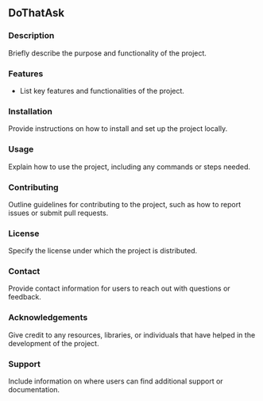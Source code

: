
## DoThatAsk

### Description
Briefly describe the purpose and functionality of the project.

### Features
- List key features and functionalities of the project.

### Installation
Provide instructions on how to install and set up the project locally.

### Usage
Explain how to use the project, including any commands or steps needed.

### Contributing
Outline guidelines for contributing to the project, such as how to report issues or submit pull requests.

### License
Specify the license under which the project is distributed.

### Contact
Provide contact information for users to reach out with questions or feedback.

### Acknowledgements
Give credit to any resources, libraries, or individuals that have helped in the development of the project.

### Support
Include information on where users can find additional support or documentation.
